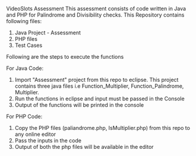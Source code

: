 VideoSlots Assessment
This assessment consists of code written in Java and PHP for Palindrome and Divisibility checks. This Repository contains following files:

1. Java Project - Assessment
2. PHP files
3. Test Cases


Following are the steps to execute the functions

For Java Code:
1. Import "Assessment" project from this repo to eclipse. This project contains three java files i.e Function_Multiplier, Function_Palindrome, Multiplier.
2. Run the functions in eclipse and input must be passed in the Console
3. Output of the functions will be printed in the console

For PHP Code:
1. Copy the PHP files (paliandrome.php, IsMultiplier.php) from this repo to any online editor
2. Pass the inputs in the code
3. Output of both the php files will be available in the editor
